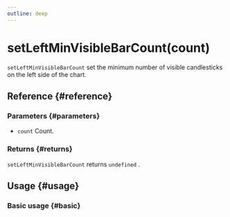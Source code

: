 ```yaml
---
outline: deep
---
```


# setLeftMinVisibleBarCount(count)
`setLeftMinVisibleBarCount` set the minimum number of visible candlesticks on the left side of the chart.

## Reference {#reference}
<!-- @include: @/@views/api/references/instance/setLeftMinVisibleBarCount.md -->

### Parameters {#parameters}
- `count` Count.

### Returns {#returns}
`setLeftMinVisibleBarCount` returns `undefined` .

## Usage {#usage}
<script setup>
import SetLeftMinVisibleBarCount from '../../../@views/api/samples/setLeftMinVisibleBarCount/index.vue'
</script>

### Basic usage {#basic}
<SetLeftMinVisibleBarCount/>